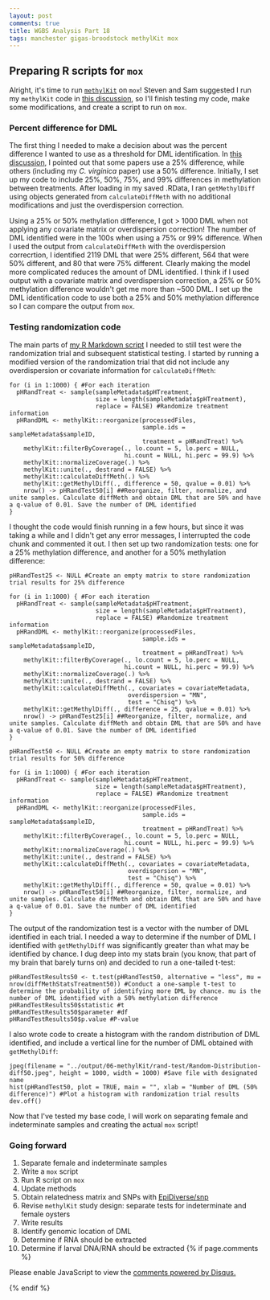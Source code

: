 ```yaml
---
layout: post
comments: true
title: WGBS Analysis Part 18
tags: manchester gigas-broodstock methylKit mox
---
```


## Preparing R scripts for `mox`

Alright, it's time to run [`methylKit`](https://bioconductor.org/packages/release/bioc/vignettes/methylKit/inst/doc/methylKit.html) on `mox`! Steven and Sam suggested I run my `methylKit` code in [this discussion](https://github.com/RobertsLab/resources/discussions/1137#discussioncomment-451773), so I'll finish testing my code, make some modifications, and create a script to run on `mox`.

### Percent difference for DML

The first thing I needed to make a decision about was the percent difference I wanted to use as a threshold for DML identification. In [this discussion](https://github.com/RobertsLab/resources/discussions/1140), I pointed out that some papers use a 25% difference, while others (including my *C. virginica* paper) use a 50% difference. Initially, I set up my code to include 25%, 50%, 75%, and 99% differences in methylation between treatments. After loading in my saved .RData, I ran `getMethylDiff` using objects generated from `calculateDiffMeth` with no additional modifications and just the overdispersion correction.

Using a 25% or 50% methylation difference, I got > 1000 DML when not applying any covariate matrix or overdispersion correction! The number of DML identified were in the 100s when using a 75% or 99% difference. When I used the output from `calculateDiffMeth` with the overdispersion correcrtion, I identified 2119 DML that were 25% different, 564 that were 50% different, and 80 that were 75% different. Clearly making the model more complicated reduces the amount of DML identified. I think if I used output with a covariate matrix and overdispersion correction, a 25% or 50% methylation difference wouldn't get me more than ~500 DML. I set up the DML identification code to use both a 25% and 50% methylation difference so I can compare the output from `mox`.

### Testing randomization code

The main parts of [my R Markdown script](https://github.com/RobertsLab/project-gigas-oa-meth/blob/master/code/06-methylKit.Rmd#L232) I needed to still test were the randomization trial and subsequent statistical testing. I started by running a modified version of the randomization trial that did not include any overdispersion or covariate information for `calculateDiffMeth`:

```{r}
for (i in 1:1000) { #For each iteration
  pHRandTreat <- sample(sampleMetadata$pHTreatment,
                        size = length(sampleMetadata$pHTreatment),
                        replace = FALSE) #Randomize treatment information
  pHRandDML <- methylKit::reorganize(processedFiles,
                                     sample.ids = sampleMetadata$sampleID,
                                     treatment = pHRandTreat) %>%
    methylKit::filterByCoverage(., lo.count = 5, lo.perc = NULL,
                                hi.count = NULL, hi.perc = 99.9) %>%
    methylKit::normalizeCoverage(.) %>%
    methylKit::unite(., destrand = FALSE) %>%
    methylKit::calculateDiffMeth(.) %>%
    methylKit::getMethylDiff(., difference = 50, qvalue = 0.01) %>%
    nrow() -> pHRandTest50[i] ##Reorganize, filter, normalize, and unite samples. Calculate diffMeth and obtain DML that are 50% and have a q-value of 0.01. Save the number of DML identified
}
```

I thought the code would finish running in a few hours, but since it was taking a while and I didn't get any error messages, I interrupted the code chunk and commented it out. I then set up two randomization tests: one for a 25% methylation difference, and another for a 50% methylation difference:

```{r}
pHRandTest25 <- NULL #Create an empty matrix to store randomization trial results for 25% difference

for (i in 1:1000) { #For each iteration
  pHRandTreat <- sample(sampleMetadata$pHTreatment,
                        size = length(sampleMetadata$pHTreatment),
                        replace = FALSE) #Randomize treatment information
  pHRandDML <- methylKit::reorganize(processedFiles,
                                     sample.ids = sampleMetadata$sampleID,
                                     treatment = pHRandTreat) %>%
    methylKit::filterByCoverage(., lo.count = 5, lo.perc = NULL,
                                hi.count = NULL, hi.perc = 99.9) %>%
    methylKit::normalizeCoverage(.) %>%
    methylKit::unite(., destrand = FALSE) %>%
    methylKit::calculateDiffMeth(., covariates = covariateMetadata,
                                 overdispersion = "MN",
                                 test = "Chisq") %>%
    methylKit::getMethylDiff(., difference = 25, qvalue = 0.01) %>%
    nrow() -> pHRandTest25[i] ##Reorganize, filter, normalize, and unite samples. Calculate diffMeth and obtain DML that are 50% and have a q-value of 0.01. Save the number of DML identified
}
```

```{r}
pHRandTest50 <- NULL #Create an empty matrix to store randomization trial results for 50% difference

for (i in 1:1000) { #For each iteration
  pHRandTreat <- sample(sampleMetadata$pHTreatment,
                        size = length(sampleMetadata$pHTreatment),
                        replace = FALSE) #Randomize treatment information
  pHRandDML <- methylKit::reorganize(processedFiles,
                                     sample.ids = sampleMetadata$sampleID,
                                     treatment = pHRandTreat) %>%
    methylKit::filterByCoverage(., lo.count = 5, lo.perc = NULL,
                                hi.count = NULL, hi.perc = 99.9) %>%
    methylKit::normalizeCoverage(.) %>%
    methylKit::unite(., destrand = FALSE) %>%
    methylKit::calculateDiffMeth(., covariates = covariateMetadata,
                                 overdispersion = "MN",
                                 test = "Chisq") %>%
    methylKit::getMethylDiff(., difference = 50, qvalue = 0.01) %>%
    nrow() -> pHRandTest50[i] ##Reorganize, filter, normalize, and unite samples. Calculate diffMeth and obtain DML that are 50% and have a q-value of 0.01. Save the number of DML identified
}
```

The output of the randomization test is a vector with the number of DML identified in each trial. I needed a way to determine if the number of DML I identified with `getMethylDiff` was significantly greater than what may be identified by chance. I dug deep into my stats brain (you know, that part of my brain that barely turns on) and decided to run a one-tailed t-test:

```{r}
pHRandTestResults50 <- t.test(pHRandTest50, alternative = "less", mu = nrow(diffMethStatsTreatment50)) #Conduct a one-sample t-test to determine the probability of identifying more DML by chance. mu is the number of DML identified with a 50% methylation difference
pHRandTestResults50$statistic #t
pHRandTestResults50$parameter #df
pHRandTestResults50$p.value #P-value
```

I also wrote code to create a histogram with the random distribution of DML identified, and include a vertical line for the number of DML obtained with `getMethylDiff`:

```{r}
jpeg(filename = "../output/06-methylKit/rand-test/Random-Distribution-diff50.jpeg", height = 1000, width = 1000) #Save file with designated name
hist(pHRandTest50, plot = TRUE, main = "", xlab = "Number of DML (50% difference)") #Plot a histogram with randomization trial results
dev.off()
```

Now that I've tested my base code, I will work on separating female and indeterminate samples and creating the actual `mox` script!

### Going forward

1. Separate female and indeterminate samples
2. Write a `mox` script
3. Run R script on `mox`
3. Update methods
2. Obtain relatedness matrix and SNPs with [EpiDiverse/snp](https://github.com/EpiDiverse/snp)
2. Revise `methylKit` study design: separate tests for indeterminate and female oysters
3. Write results
4. Identify genomic location of DML
2. Determine if RNA should be extracted
3. Determine if larval DNA/RNA should be extracted
{% if page.comments %}

<div id="disqus_thread"></div>
<script>

/**
*  RECOMMENDED CONFIGURATION VARIABLES: EDIT AND UNCOMMENT THE SECTION BELOW TO INSERT DYNAMIC VALUES FROM YOUR PLATFORM OR CMS.
*  LEARN WHY DEFINING THESE VARIABLES IS IMPORTANT: https://disqus.com/admin/universalcode/#configuration-variables*/
/*
var disqus_config = function () {
this.page.url = PAGE_URL;  // Replace PAGE_URL with your page's canonical URL variable
this.page.identifier = PAGE_IDENTIFIER; // Replace PAGE_IDENTIFIER with your page's unique identifier variable
};
*/
(function() { // DON'T EDIT BELOW THIS LINE
var d = document, s = d.createElement('script');
s.src = 'https://the-responsible-grad-student.disqus.com/embed.js';
s.setAttribute('data-timestamp', +new Date());
(d.head || d.body).appendChild(s);
})();
</script>
<noscript>Please enable JavaScript to view the <a href="https://disqus.com/?ref_noscript">comments powered by Disqus.</a></noscript>

{% endif %}

<script id="dsq-count-scr" src="//the-responsible-grad-student.disqus.com/count.js" async></script>
